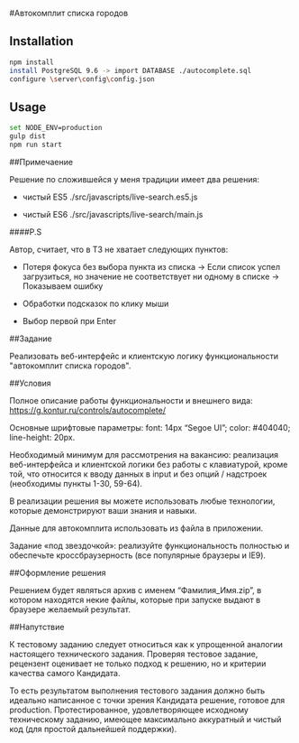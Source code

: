 
#Автокомплит списка городов

## Installation
```bash
npm install
install PostgreSQL 9.6 -> import DATABASE ./autocomplete.sql
configure \server\config\config.json
```

## Usage

```bash
set NODE_ENV=production
gulp dist
npm run start
```

##Примечаение

Решение по сложившейся у меня традиции имеет два решения:

- чистый ES5 ./src/javascripts/live-search.es5.js

- чистый ES6 ./src/javascripts/live-search/main.js

####P.S

Автор, считает, что в ТЗ не хватает следующих пунктов:

- Потеря фокуса без выбора пункта из списка -> Если список успел загрузиться, но значение не соответствует ни одному в списке -> Показываем ошибку

- Обработки подсказок по клику мыши

- Выбор первой при Enter


##Задание


Реализовать веб-интерфейс и клиентскую логику функциональности "автокомплит списка городов".

##Условия


Полное описание работы функциональности и внешнего вида: https://g.kontur.ru/controls/autocomplete/

Основные шрифтовые параметры: font: 14px “Segoe UI”; color: #404040; line-height: 20px.

Необходимый минимум для рассмотрения на вакансию: реализация веб-интерфейса и клиентской логики без работы с клавиатурой, кроме той, что относится к вводу данных в input и без опций / надстроек (необходимы пункты 1-30, 59-64).

В реализации решения вы можете использовать любые технологии, которые демонстрируют ваши знания и навыки.

Данные для автокомплита использовать из файла в приложении.

Задание «под звездочкой»: реализуйте функциональность полностью и обеспечьте кроссбраузерность (все популярные браузеры и IE9).

##Оформление решения

Решением будет являться архив с именем “Фамилия_Имя.zip”, в котором находятся некие файлы, которые при запуске выдают в браузере желаемый результат.

##Напутствие


К тестовому заданию следует относиться как к упрощенной аналогии настоящего технического задания. Проверяя тестовое задание, рецензент оценивает не только подход к решению, но и критерии качества самого Кандидата. 

То есть результатом выполнения тестового задания должно быть идеально написанное с точки зрения Кандидата решение, готовое для production. Протестированное, удовлетворяющее исходному техническому заданию, имеющее максимально аккуратный и чистый код (для простой дальнейшей поддержки). 
